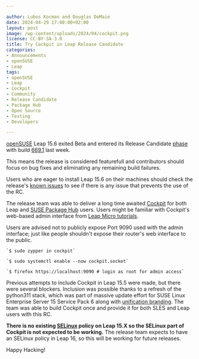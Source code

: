 ```yaml
---

author: Lubos Kocman and Douglas DeMaio
date: 2024-04-29 17:00:00+02:00
layout: post
image: /wp-content/uploads/2024/04/cockpit.png
license: CC-BY-SA-3.0
title: Try Cockpit in Leap Release Candidate
categories:
- Announcements
- openSUSE
- Leap
tags:
- openSUSE
- Leap
- Cockpit
- Community
- Release Candidate
- Package Hub
- Open Source
- Testing
- Developers

---
```


[openSUSE](https://opensuse.org/) Leap 15.6 exited Beta and entered its Release Candidate [phase](https://en.opensuse.org/openSUSE:Roadmap) with build [669.1](https://openqa.opensuse.org/tests/overview?distri=opensuse&version=15.6&build=669.1&groupid=50) last week.

This means the release is considered featurefull and contributors should focus on bug fixes and eliminating any remaining build failures. 

Users who are eager to install Leap 15.6 on their machines should check the release's [known issues](https://en.opensuse.org/openSUSE:Known_bugs_15.6) to see if there is any issue that prevents the use of the RC. 

The release team was able to deliver a long time awaited [Cockpit](https://cockpit-project.org/) for both Leap and [SUSE Package Hub](https://packagehub.suse.com/) users. Users might be familiar with Cockpit's web-based admin interface from [Leap Micro tutorials](https://www.youtube.com/playlist?list=PL_AMhvchzBacAxIOv3_lRHBRrIUNo6Abp).

Users are advised not to publicly expose Port 9090 used with the admin interface; just like people shouldn't expose their router's web interface to the public.

	`$ sudo zypper in cockpit`

	`$ sudo systemctl enable --now cockpit.socket`

	`$ firefox https://localhost:9090 # login as root for admin access`

Previous attempts to include Cockpit in Leap 15.5 were made, but there were several blockers. Inclusion was possible thanks to a refresh of the python311 stack, which was part of massive update effort for SUSE Linux Enterprise Server 15 Service Pack 6 along with [unification branding](https://news.opensuse.org/2024/04/09/common-wallpaper-path/). The team was able to build Cockpit once and provide it for both SLES and Leap users with this RC.

**There is no existing [SELinux](https://github.com/SELinuxProject/selinux) policy on Leap 15.X so the SELinux part of Cockpit is not expected to be working.** The release team expects to have an SELinux policy in Leap 16, so this will be working for future releases.

Happy Hacking!

<meta name="openSUSE, Leap, Cockpit, testing, Open Source, Release Candidate, developers" content="HTML,CSS,XML,JavaScript">
